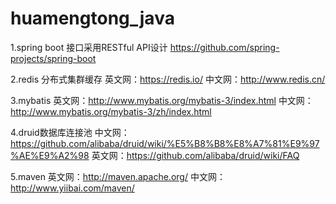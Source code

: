 # huamengtong_java

1.spring boot 接口采用RESTful API设计  https://github.com/spring-projects/spring-boot

2.redis 分布式集群缓存  英文网：https://redis.io/ 中文网：http://www.redis.cn/  

3.mybatis 英文网：http://www.mybatis.org/mybatis-3/index.html   中文网：http://www.mybatis.org/mybatis-3/zh/index.html 

4.druid数据库连接池 中文网： https://github.com/alibaba/druid/wiki/%E5%B8%B8%E8%A7%81%E9%97%AE%E9%A2%98 
英文网：https://github.com/alibaba/druid/wiki/FAQ

5.maven 英文网：http://maven.apache.org/ 中文网：http://www.yiibai.com/maven/





